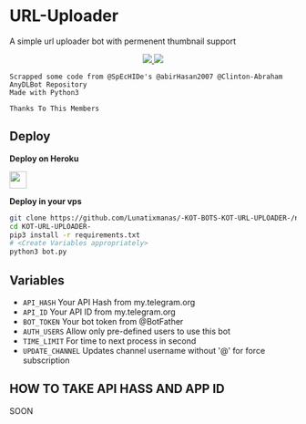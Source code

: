 # URL-Uploader

A simple url uploader bot with permenent thumbnail support

</p>
<p align="center">
  <a href="https://github.com/Lunatixmanas/-KOT-BOTS-KOT-URL-UPLOADER-/stargazers">
    <img src="https://img.shields.io/github/stars/MRK-YT/MT-URL-Uploader?style=social">

  </a>
  
  <a href="https://github.com/Lunatixmanas/-KOT-BOTS-KOT-URL-UPLOADER-/fork">
    <img src="https://img.shields.io/github/forks/Lunatixmanas/-KOT-BOTS-KOT-URL-UPLOADER-?style=Fork&style=social">

  </a>  
</p>

```
Scrapped some code from @SpEcHIDe's @abirHasan2007 @Clinton-Abraham AnyDLBot Repository
Made with Python3

Thanks To This Members 
```

## Deploy 

<b>Deploy on Heroku</b>
<p align="left">
  <a href="https://heroku.com/deploy?template=https://github.com/ANUNEET-Prg/URL-UPLODER_V2">
     <img height="30px" src="https://img.shields.io/badge/Deploy%20To%20Heroku-blueviolet?style=for-the-badge&logo=heroku">
  </a>
</p>

<b>Deploy in your vps</b>
```sh
git clone https://github.com/Lunatixmanas/-KOT-BOTS-KOT-URL-UPLOADER-/new/main
cd KOT-URL-UPLOADER-
pip3 install -r requirements.txt
# <Create Variables appropriately>
python3 bot.py
```

## Variables

* `API_HASH` Your API Hash from my.telegram.org 
* `API_ID` Your API ID from my.telegram.org 
* `BOT_TOKEN` Your bot token from @BotFather
* `AUTH_USERS` Allow only pre-defined users to use this bot
* `TIME_LIMIT` For time to next process in second 
* `UPDATE_CHANNEL` Updates channel username without '@' for force subscription


## HOW TO TAKE API HASS AND APP ID 

SOON 
